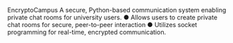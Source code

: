 EncryptoCampus
A secure, Python-based communication system enabling private chat rooms for university users.
● Allows users to create private chat rooms for secure, peer-to-peer interaction
● Utilizes socket programming for real-time, encrypted communication.
